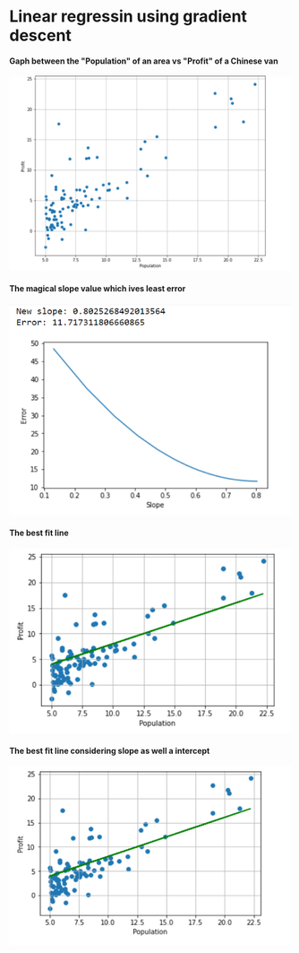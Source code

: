 # Linear regressin using gradient descent

#### Gaph between the "Population" of an area vs "Profit" of a Chinese van
![alt text](https://github.com/joyabhishek/DataScienceProjects/blob/main/Linear_Regression_using_Gradiant_Descent/Images/Graph.PNG " ")

#### The magical slope value which ives least error 
![alt text](https://github.com/joyabhishek/DataScienceProjects/blob/main/Linear_Regression_using_Gradiant_Descent/Images/GradiantDescent.PNG " ")

#### The best fit line
![alt text](https://github.com/joyabhishek/DataScienceProjects/blob/main/Linear_Regression_using_Gradiant_Descent/Images/BestFitNoIntercept.PNG " ")

#### The best fit line considering slope as well a intercept
![alt text](https://github.com/joyabhishek/DataScienceProjects/blob/main/Linear_Regression_using_Gradiant_Descent/Images/BestFitLine.PNG " ")
